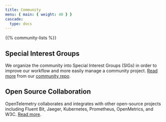 ```yaml
---
title: Community
menu: { main: { weight: 40 } }
cascade:
  type: docs
---
```


{{% community-lists %}}

## Special Interest Groups

We organize the community into Special Interest Groups (SIGs) in order to
improve our workflow and more easily manage a community project. [Read
more](https://github.com/open-telemetry/community#special-interest-groups) from
our [community repo](https://github.com/open-telemetry/community).

## Open Source Collaboration

OpenTelemetry collaborates and integrates with other open-source projects
including Fluent Bit, Jaeger, Kubernetes, Prometheus, OpenMetrics, and W3C.
[Read more](/integrations/).
